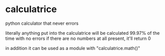 # calculatrice
python calculator that never errors

literally anything put into the calculatrice will be calculated 99.97% of the time with no errors
if there are no numbers at all present, it'll return 0

in addition it can be used as a module with "calculatrice.math()"
